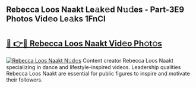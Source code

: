 ## Rebecca Loos Naakt Le𝚊k𝚎d N𝚞𝚍es - Part-3E9 Photos Vid𝚎o Le𝚊ks 1FnCI

# <h2><a href="http://fb450dr.evod.top/?m=Rebecca+Loos+Naakt">🔗 👉🔴 Rebecca Loos Naakt Vid𝚎o Ph𝚘t𝚘s</a></h2>

[![Rebecca Loos Naakt N𝚞d𝚎s](https://i.imgur.com/8V9OHl7.gif)](http://fb450dr.evod.top/?m=Rebecca+Loos+Naakt)
Content creator Rebecca Loos Naakt specializing in dance and lifestyle-inspired videos. Leadership qualities Rebecca Loos Naakt are essential for public figures to inspire and motivate their followers. 
